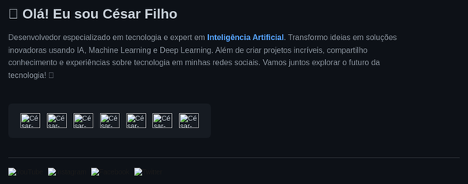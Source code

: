 <!DOCTYPE html>
<html lang="pt-br">
<head>
   <meta charset="UTF-8">
   <meta name="viewport" content="width=device-width, initial-scale=1.0">
   <title>César Filho - Desenvolvedor de IA</title>
   <style>
       body {
           font-family: Arial, sans-serif;
           max-width: 1200px;
           margin: 0 auto;
           padding: 20px;
           background-color: #0d1117;
           color: #c9d1d9;
       }

       h1 {
           color: #58a6ff;
           font-size: 24px;
           margin-bottom: 20px;
       }

       .description {
           color: #8b949e;
           font-size: 16px;
           line-height: 1.6;
           margin-bottom: 25px;
           max-width: 800px;
       }

       .highlight {
           color: #58a6ff;
           font-weight: bold;
       }

       .tech-icons {
           display: inline-block;
           background-color: #161b22;
           padding: 20px;
           border-radius: 8px;
           margin: 20px 0;
       }

       .tech-icons img {
           margin: 0 5px;
           transition: transform 0.3s ease;
       }

       .tech-icons img:hover {
           transform: scale(1.2);
       }

       .divider {
           border-top: 1px solid #30363d;
           margin: 20px 0;
       }

       .social-links {
           display: flex;
           gap: 10px;
           flex-wrap: wrap;
       }

       .social-links a {
           text-decoration: none;
           transition: opacity 0.3s ease;
       }

       .social-links a:hover {
           opacity: 0.8;
       }
   </style>
</head>
<body>
   <h1>👋 Olá! Eu sou César Filho</h1>
   
   <div class="description">
       Desenvolvedor especializado em tecnologia e expert em <span class="highlight">Inteligência Artificial</span>. 
       Transformo ideias em soluções inovadoras usando IA, Machine Learning e Deep Learning. 
       Além de criar projetos incríveis, compartilho conhecimento e experiências sobre tecnologia 
       em minhas redes sociais. Vamos juntos explorar o futuro da tecnologia! 🚀
   </div>

   <div class="tech-icons">
       <img align="center" alt="César-Js" height="30" width="40" src="https://raw.githubusercontent.com/devicons/devicon/master/icons/javascript/javascript-plain.svg">
       <img align="center" alt="César-Ts" height="30" width="40" src="https://raw.githubusercontent.com/devicons/devicon/master/icons/typescript/typescript-plain.svg">
       <img align="center" alt="César-React" height="30" width="40" src="https://raw.githubusercontent.com/devicons/devicon/master/icons/react/react-original.svg">
       <img align="center" alt="César-HTML" height="30" width="40" src="https://raw.githubusercontent.com/devicons/devicon/master/icons/html5/html5-original.svg">
       <img align="center" alt="César-CSS" height="30" width="40" src="https://raw.githubusercontent.com/devicons/devicon/master/icons/css3/css3-original.svg">
       <img align="center" alt="César-Python" height="30" width="40" src="https://raw.githubusercontent.com/devicons/devicon/master/icons/python/python-original.svg">
       <img align="center" alt="César-Csharp" height="30" width="40" src="https://raw.githubusercontent.com/devicons/devicon/master/icons/csharp/csharp-original.svg">
   </div>

   <div class="divider"></div>

   <div class="social-links">
       <a href="https://www.youtube.com/@DreamMetaA.I" target="_blank">
           <img src="https://img.shields.io/badge/YouTube-FF0000?style=for-the-badge&logo=youtube&logoColor=white" alt="YouTube">
       </a>
       <a href="https://www.instagram.com/cesarfilhotech/" target="_blank">
           <img src="https://img.shields.io/badge/-Instagram-%233b45d9?style=for-the-badge&logo=instagram&logoColor=white" alt="Instagram">
       </a>
       <a href="https://www.facebook.com/profile.php?id=100021988306846" target="_blank">
           <img src="https://img.shields.io/badge/Facebook-1877F2?style=for-the-badge&logo=facebook&logoColor=white" alt="Facebook">
       </a>
       <a href="https://x.com/cesarfilhotech" target="_blank">
           <img src="https://img.shields.io/badge/Twitter-1DA1F2?style=for-the-badge&logo=twitter&logoColor=white" alt="Twitter">
       </a>
   </div>

   <script>
       document.querySelectorAll('.tech-icons img').forEach(icon => {
           icon.addEventListener('mouseover', function() {
               this.style.transform = 'scale(1.2)';
           });
           icon.addEventListener('mouseout', function() {
               this.style.transform = 'scale(1)';
           });
       });
   </script>
</body>
</html>
